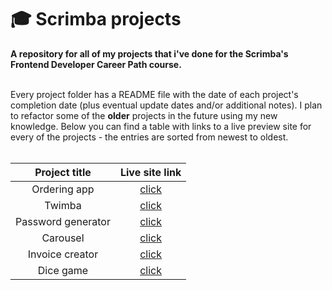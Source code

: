 # 🎓 Scrimba projects
**A repository for all of my projects that i've done for the Scrimba's Frontend Developer Career Path course.**<br><br>

Every project folder has a README file with the date of each project's completion date (plus eventual update dates and/or additional notes). I plan to refactor some of the **older** projects in the future using my new knowledge. Below you can find a table with links to a live preview site for every of the projects - the entries are sorted from newest to oldest.<br><br>

|  **Project title** |                               **Live site link**                              |
|:------------------:|:-----------------------------------------------------------------------------:|
|    Ordering app    | [click](https://fancybaguette.github.io/scrimba-projects/ordering-app/)       |
|       Twimba       |       [click](https://fancybaguette.github.io/scrimba-projects/twimba/)       |
| Password generator | [click](https://fancybaguette.github.io/scrimba-projects/password-generator/) |
|      Carousel      |      [click](https://fancybaguette.github.io/scrimba-projects/carousel/)      |
|   Invoice creator  |   [click](https://fancybaguette.github.io/scrimba-projects/invoice-creator/)  |
|      Dice game     |      [click](https://fancybaguette.github.io/scrimba-projects/dice-game/)     |
